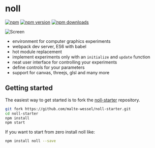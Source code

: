 noll
=========================

[![npm](https://img.shields.io/badge/npm-noll-brightgreen.svg?style=flat-square)]()
[![npm version](https://img.shields.io/npm/v/noll.svg?style=flat-square)](https://www.npmjs.com/package/noll)
[![npm downloads](https://img.shields.io/npm/dm/noll.svg?style=flat-square)](https://www.npmjs.com/package/noll)

![Screen](https://github.com/malte-wessel/noll/raw/master/docs/screen1.gif)


* environment for computer graphics experiments
* webpack dev server, ES6 with babel
* hot module replacement
* implement experiments only with an `initialize` and `update` function
* neat user interface for controlling your experiments
* define controls for your parameters
* support for canvas, threejs, glsl and many more

## Getting started

The easiest way to get started is to fork the [noll-starter](https://github.com/malte-wessel/noll-starter) repository.
```bash
git fork https://github.com/malte-wessel/noll-starter.git
cd noll-starter
npm install
npm start
```

If you want to start from zero install noll like:
```bash
npm install noll --save
```

